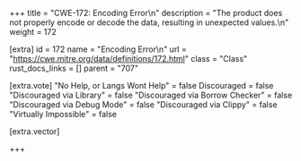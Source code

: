 +++
title = "CWE-172: Encoding Error\n"
description = "The product does not properly encode or decode the data, resulting in unexpected values.\n"
weight = 172

[extra]
id = 172
name = "Encoding Error\n"
url = "https://cwe.mitre.org/data/definitions/172.html"
class = "Class"
rust_docs_links = []
parent = "707"

[extra.vote]
"No Help, or Langs Wont Help" = false
Discouraged = false
"Discouraged via Library" = false
"Discouraged via Borrow Checker" = false
"Discouraged via Debug Mode" = false
"Discouraged via Clippy" = false
"Virtually Impossible" = false

[extra.vector]

+++